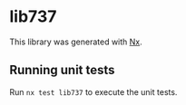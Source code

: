 # lib737

This library was generated with [Nx](https://nx.dev).

## Running unit tests

Run `nx test lib737` to execute the unit tests.
